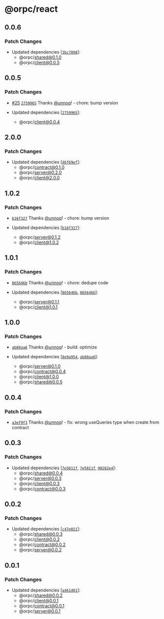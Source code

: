 # @orpc/react

## 0.0.6

### Patch Changes

- Updated dependencies [[`3bc7898`](https://github.com/unnoq/orpc/commit/3bc789835a4c95551779c0c136fbf6ba40b79590)]:
  - @orpc/shared@0.1.0
  - @orpc/client@0.0.5

## 0.0.5

### Patch Changes

- [#25](https://github.com/unnoq/orpc/pull/25) [`2759965`](https://github.com/unnoq/orpc/commit/27599650d434049b4861bf4f9df8efb621fd60aa) Thanks [@unnoq](https://github.com/unnoq)! - chore: bump version

- Updated dependencies [[`2759965`](https://github.com/unnoq/orpc/commit/27599650d434049b4861bf4f9df8efb621fd60aa)]:
  - @orpc/client@0.0.4

## 2.0.0

### Patch Changes

- Updated dependencies [[`d6f69ef`](https://github.com/unnoq/orpc/commit/d6f69ef1ee5f29a1419fe293cd1b9528be2e59fb)]:
  - @orpc/contract@0.1.0
  - @orpc/server@0.2.0
  - @orpc/client@2.0.0

## 1.0.2

### Patch Changes

- [`b16f327`](https://github.com/unnoq/orpc/commit/b16f327fc4587cebc6eb1a600896f5a5a30d66a4) Thanks [@unnoq](https://github.com/unnoq)! - chore: bump version

- Updated dependencies [[`b16f327`](https://github.com/unnoq/orpc/commit/b16f327fc4587cebc6eb1a600896f5a5a30d66a4)]:
  - @orpc/server@0.1.2
  - @orpc/client@1.0.2

## 1.0.1

### Patch Changes

- [`865646b`](https://github.com/unnoq/orpc/commit/865646b73f72bc293b7a9965a41e95c1886dbace) Thanks [@unnoq](https://github.com/unnoq)! - chore: dedupe code

- Updated dependencies [[`865646b`](https://github.com/unnoq/orpc/commit/865646b73f72bc293b7a9965a41e95c1886dbace), [`865646b`](https://github.com/unnoq/orpc/commit/865646b73f72bc293b7a9965a41e95c1886dbace)]:
  - @orpc/server@0.1.1
  - @orpc/client@1.0.1

## 1.0.0

### Patch Changes

- [`ab80aa6`](https://github.com/unnoq/orpc/commit/ab80aa614bcd4c5bff641ed693e2f86178235238) Thanks [@unnoq](https://github.com/unnoq)! - build: optimize

- Updated dependencies [[`8e9a954`](https://github.com/unnoq/orpc/commit/8e9a954ab8a13a4d968caaf4aa67b70c2d38c914), [`ab80aa6`](https://github.com/unnoq/orpc/commit/ab80aa614bcd4c5bff641ed693e2f86178235238)]:
  - @orpc/server@0.1.0
  - @orpc/contract@0.0.4
  - @orpc/client@1.0.0
  - @orpc/shared@0.0.5

## 0.0.4

### Patch Changes

- [`a3ef9f3`](https://github.com/unnoq/orpc/commit/a3ef9f32c2a61cd9bfa2b4e14b94e2440629d1aa) Thanks [@unnoq](https://github.com/unnoq)! - fix: wrong useQueries type when create from contract

## 0.0.3

### Patch Changes

- Updated dependencies [[`7e5011f`](https://github.com/unnoq/orpc/commit/7e5011ff86cbc5426ec5624370a52d75d43dc190), [`7e5011f`](https://github.com/unnoq/orpc/commit/7e5011ff86cbc5426ec5624370a52d75d43dc190), [`90282e4`](https://github.com/unnoq/orpc/commit/90282e4482c1def9378307175046854039454708)]:
  - @orpc/shared@0.0.4
  - @orpc/server@0.0.3
  - @orpc/client@0.0.3
  - @orpc/contract@0.0.3

## 0.0.2

### Patch Changes

- Updated dependencies [[`c47e021`](https://github.com/unnoq/orpc/commit/c47e02148efae4bbed4e67fe6b8ff2d1540878be)]:
  - @orpc/shared@0.0.3
  - @orpc/client@0.0.2
  - @orpc/contract@0.0.2
  - @orpc/server@0.0.2

## 0.0.1

### Patch Changes

- Updated dependencies [[`a461d01`](https://github.com/unnoq/orpc/commit/a461d01c5a154ad10d96b1841d26b57a0c8609fa)]:
  - @orpc/shared@0.0.2
  - @orpc/client@0.0.1
  - @orpc/contract@0.0.1
  - @orpc/server@0.0.1
